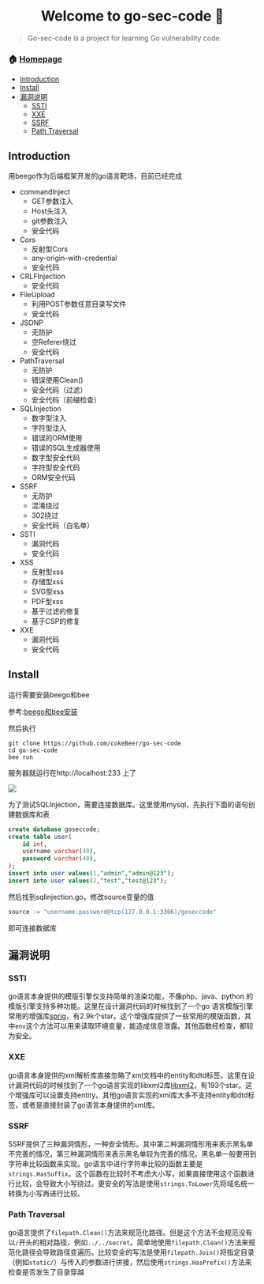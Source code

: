 <h1 align="center">Welcome to go-sec-code 👋</h1>
<p>
</p>

> Go-sec-code is a  project for learning Go vulnerability code.

### 🏠 [Homepage](https://github.com/cokeBeer/go-sec-code)
- [Introduction](#introduction)
- [Install](#install)
- [漏洞说明](#漏洞说明)
  - [SSTI](#ssti)
  - [XXE](#xxe)
  - [SSRF](#ssrf)
  - [Path Traversal](#path-traversal)
## Introduction

用beego作为后端框架开发的go语言靶场，目前已经完成

- commandInject
  - GET参数注入
  - Host头注入
  - git参数注入
  - 安全代码
- Cors
  - 反射型Cors
  -  any-origin-with-credential
  - 安全代码
- CRLFInjection
  - 安全代码
- FileUpload
  - 利用POST参数任意目录写文件
  - 安全代码
- JSONP
  - 无防护
  - 空Referer绕过
  - 安全代码
- PathTraversal
  - 无防护
  - 错误使用Clean()
  - 安全代码（过滤）
  - 安全代码（前缀检查）
- SQLInjection
  - 数字型注入
  - 字符型注入
  - 错误的ORM使用
  - 错误的SQL生成器使用
  - 数字型安全代码
  - 字符型安全代码
  - ORM安全代码
- SSRF
  - 无防护
  - 混淆绕过
  - 302绕过
  - 安全代码（白名单）
- SSTI
  - 漏洞代码
  - 安全代码
- XSS
  - 反射型xss
  - 存储型xss
  - SVG型xss
  - PDF型xss
  - 基于过滤的修复
  - 基于CSP的修复
- XXE
  - 漏洞代码
  - 安全代码



## Install

运行需要安装beego和bee

参考:[beego和bee安装](https://github.com/beego/beedoc/blob/master/zh-CN/quickstart.md)

然后执行

```
git clone https://github.com/cokeBeer/go-sec-code
cd go-sec-code
bee run
```

服务器就运行在http://localhost:233 上了

![](https://i.bmp.ovh/imgs/2022/06/23/6644ec7654ea40c9.png)

为了测试SQLInjection，需要连接数据库。这里使用mysql，先执行下面的语句创建数据库和表

```sql
create database goseccode;
create table user(
	id int,
	username varchar(40),
	password varchar(40),
);
insert into user values(1,"admin","admin@123");
insert into user values(2,"test","test@123");
```

然后找到sqlinjection.go，修改source变量的值

```go
source := "username:password@tcp(127.0.0.1:3306)/goseccode"
```

即可连接数据库
## 漏洞说明

### SSTI
go语言本身提供的模版引擎仅支持简单的渲染功能，不像php、java、python 的模版引擎支持多种功能。这里在设计漏洞代码的时候找到了一个go 语言模版引擎常用的增强库[sprig](https://github.com/Masterminds/sprig)，有2.9k个star。这个增强库提供了一些常用的模版函数，其中`env`这个方法可以用来读取环境变量，能造成信息泄露。其他函数经检查，都较为安全。

### XXE

go语言本身提供的xml解析库直接忽略了xml文档中的entity和dtd标签。这里在设计漏洞代码的时候找到了一个go语言实现的libxml2库[libxml2](https://github.com/lestrrat-go/libxml2)，有193个star。这个增强库可以设置支持entity。其他go语言实现的xml库大多不支持entity和dtd标签，或者是直接封装了go语言本身提供的xml库。

### SSRF

SSRF提供了三种漏洞情形，一种安全情形。其中第二种漏洞情形用来表示黑名单不完善的情况，第三种漏洞情形来表示黑名单较为完善的情况。黑名单一般要用到字符串比较函数来实现。go语言中进行字符串比较的函数主要是`strings.HasSuffix`。这个函数在比较时不考虑大小写，如果直接使用这个函数进行比较，会导致大小写绕过。更安全的写法是使用`strings.ToLower`先将域名统一转换为小写再进行比较。

### Path Traversal

go语言提供了`filepath.Clean()`方法来规范化路径。但是这个方法不会规范没有以`/`开头的相对路径，例如`../../secret`。简单地使用`filepath.Clean()`方法来规范化路径会导致路径变遍历。比较安全的写法是使用`filepath.Join()`将指定目录（例如`static/`）与传入的参数进行拼接，然后使用`strings.HasPrefix()`方法来检查是否发生了目录穿越